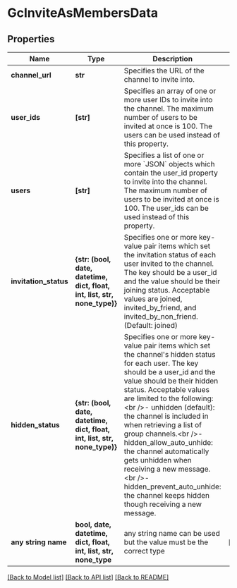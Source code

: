 # GcInviteAsMembersData


## Properties
Name | Type | Description | Notes
------------ | ------------- | ------------- | -------------
**channel_url** | **str** | Specifies the URL of the channel to invite into. | 
**user_ids** | **[str]** | Specifies an array of one or more user IDs to invite into the channel. The maximum number of users to be invited at once is 100. The users can be used instead of this property. | 
**users** | **[str]** | Specifies a list of one or more &#x60;JSON&#x60; objects which contain the user_id property to invite into the channel. The maximum number of users to be invited at once is 100. The user_ids can be used instead of this property. | 
**invitation_status** | **{str: (bool, date, datetime, dict, float, int, list, str, none_type)}** | Specifies one or more key-value pair items which set the invitation status of each user invited to the channel. The key should be a user_id and the value should be their joining status. Acceptable values are joined, invited_by_friend, and invited_by_non_friend. (Default: joined) | 
**hidden_status** | **{str: (bool, date, datetime, dict, float, int, list, str, none_type)}** | Specifies one or more key-value pair items which set the channel&#39;s hidden status for each user. The key should be a user_id and the value should be their hidden status. Acceptable values are limited to the following:&lt;br /&gt;- unhidden (default): the channel is included in when retrieving a list of group channels.&lt;br /&gt;- hidden_allow_auto_unhide: the channel automatically gets unhidden when receiving a new message.&lt;br /&gt;- hidden_prevent_auto_unhide: the channel keeps hidden though receiving a new message. | 
**any string name** | **bool, date, datetime, dict, float, int, list, str, none_type** | any string name can be used but the value must be the correct type | [optional]

[[Back to Model list]](../README.md#documentation-for-models) [[Back to API list]](../README.md#documentation-for-api-endpoints) [[Back to README]](../README.md)


